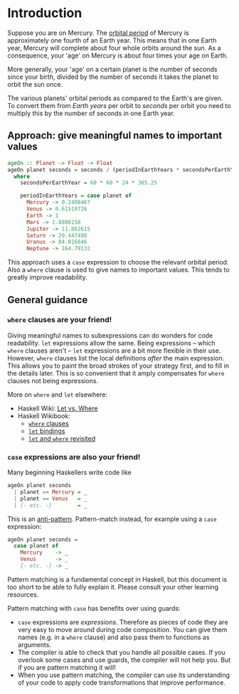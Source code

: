 # Introduction

Suppose you are on Mercury.
The [orbital period][wikipedia-orbital-period] of Mercury is approximately one fourth of an Earth year.
This means that in one Earth year, Mercury will complete about four whole orbits around the sun.
As a consequence, your 'age' on Mercury is about four times your age on Earth.

More generally, your 'age' on a certain planet is the number of seconds since your birth, divided by the number of seconds it takes the planet to orbit the sun once.

The various planets' orbital periods as compared to the Earth's are given.
To convert them from _Earth years_ per orbit to _seconds_ per orbit you need to multiply this by the number of seconds in one Earth year.


## Approach: give meaningful names to important values

```haskell
ageOn :: Planet -> Float -> Float
ageOn planet seconds = seconds / (periodInEarthYears * secondsPerEarthYear)
  where
    secondsPerEarthYear = 60 * 60 * 24 * 365.25

    periodInEarthYears = case planet of
      Mercury -> 0.2408467
      Venus -> 0.61519726
      Earth -> 1
      Mars -> 1.8808158
      Jupiter -> 11.862615
      Saturn -> 29.447498
      Uranus -> 84.016846
      Neptune -> 164.79132
```

This approach uses a `case` expression to choose the relevant orbital period.
Also a `where` clause is used to give names to important values.
This tends to greatly improve readability.


## General guidance

### `where` clauses are your friend!

Giving meaningful names to subexpressions can do wonders for code readability.
`let` expressions allow the same.
Being expressions &ndash; which `where` clauses aren't &ndash; `let` expressions are a bit more flexible in their use.
However, `where` clauses list the local definitions _after_ the main expression.
This allows you to paint the broad strokes of your strategy first, and to fill in the details later.
This is so convenient that it amply compensates for `where` clauses not being expressions.

More on `where` and `let` elsewhere:

- Haskell Wiki: [Let vs. Where][haskellwiki-let-vs-where]
- Haskell Wikibook:
  - [`where` clauses][wikibook-where]
  - [`let` bindings][wikibook-let]
  - [`let` and `where` revisited][wikibook-let-vs-where]


### `case` expressions are also your friend!

Many beginning Haskellers write code like

```haskell
ageOn planet seconds
  | planet == Mercury = _
  | planet == Venus   = _
  | {- etc. -}        = _
```

This is an [anti-pattern][wikipedia-anti-pattern].
Pattern-match instead, for example using a `case` expression:

```haskell
ageOn planet seconds =
  case planet of
    Mercury    -> _
    Venus      -> _
    {- etc. -} -> _
```

Pattern matching is a fundamental concept in Haskell, but this document is too short to be able to fully explain it.
Please consult your other learning resources.

Pattern matching with `case` has benefits over using guards:

- `case` expressions are _expressions_.
  Therefore as pieces of code they are very easy to move around during code composition.
  You can give them names (e.g. in a `where` clause) and also pass them to functions as arguments.
- The compiler is able to check that you handle all possible cases.
  If you overlook some cases and use guards, the compiler will not help you.
  But if you are pattern matching it will!
- When you use pattern matching, the compiler can use its understanding of your code to apply code transformations that improve performance.


[haskellwiki-let-vs-where]:
    https://wiki.haskell.org/Let_vs._Where
    "Haskell Wiki: Let vs. Where"
[wikibook-let-vs-where]:
    https://en.wikibooks.org/wiki/Haskell/More_on_functions#let_and_where_revisited
    "Haskell Wikibook: let and where revisited"
[wikibook-let]:
    https://en.wikibooks.org/wiki/Haskell/Next_steps#let_bindings
    "Haskell Wikibook: let bindings"
[wikibook-where]:
    https://en.wikibooks.org/wiki/Haskell/Variables_and_functions#where_clauses
    "Haskell Wikibook: where clauses"
[wikipedia-anti-pattern]:
    https://en.wikipedia.org/wiki/Anti-pattern
    "Wikipedia: Anti-pattern"
[wikipedia-orbital-period]:
    https://en.wikipedia.org/wiki/Orbital_period
    "Wikipedia: Orbital period"

